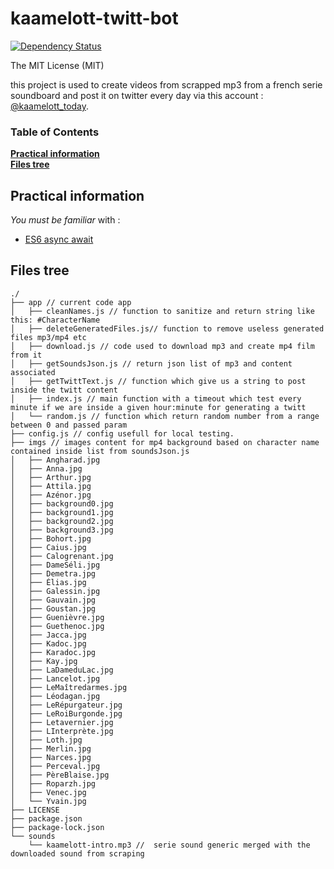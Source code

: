 # **kaamelott-twitt-bot**
[![Dependency Status](https://david-dm.org/benjaminW78/kaamelott-twitt-bot.svg)](https://david-dm.org/benjaminW78/kaamelott-twitt-bot?view=list)

The MIT License (MIT)

this project is used to create videos from scrapped mp3 from a french serie soundboard and post it on twitter every day via this account : [@kaamelott_today](https://twitter.com/kaamelott_today).

### Table of Contents
**[Practical information](#practical-information)**  
**[Files tree](#files-tree)**  

## **Practical information**
 *You must be familiar* with :
 - [ES6 async await](https://developer.mozilla.org/fr/docs/Web/JavaScript/Reference/Instructions/async_function)

## **Files tree**
```
./
├── app // current code app
│   ├── cleanNames.js // function to sanitize and return string like this: #CharacterName
│   ├── deleteGeneratedFiles.js// function to remove useless generated files mp3/mp4 etc
│   ├── download.js // code used to download mp3 and create mp4 film from it
│   ├── getSoundsJson.js // return json list of mp3 and content associated
│   ├── getTwittText.js // function which give us a string to post inside the twitt content
│   ├── index.js // main function with a timeout which test every minute if we are inside a given hour:minute for generating a twitt
│   └── random.js // function which return random number from a range between 0 and passed param
├── config.js // config usefull for local testing.
├── imgs // images content for mp4 background based on character name contained inside list from soundsJson.js
│   ├── Angharad.jpg
│   ├── Anna.jpg
│   ├── Arthur.jpg
│   ├── Attila.jpg
│   ├── Azénor.jpg
│   ├── background0.jpg
│   ├── background1.jpg
│   ├── background2.jpg
│   ├── background3.jpg
│   ├── Bohort.jpg
│   ├── Caius.jpg
│   ├── Calogrenant.jpg
│   ├── DameSéli.jpg
│   ├── Demetra.jpg
│   ├── Élias.jpg
│   ├── Galessin.jpg
│   ├── Gauvain.jpg
│   ├── Goustan.jpg
│   ├── Guenièvre.jpg
│   ├── Guethenoc.jpg
│   ├── Jacca.jpg
│   ├── Kadoc.jpg
│   ├── Karadoc.jpg
│   ├── Kay.jpg
│   ├── LaDameduLac.jpg
│   ├── Lancelot.jpg
│   ├── LeMaîtredarmes.jpg
│   ├── Léodagan.jpg
│   ├── LeRépurgateur.jpg
│   ├── LeRoiBurgonde.jpg
│   ├── Letavernier.jpg
│   ├── LInterprète.jpg
│   ├── Loth.jpg
│   ├── Merlin.jpg
│   ├── Narces.jpg
│   ├── Perceval.jpg
│   ├── PèreBlaise.jpg
│   ├── Roparzh.jpg
│   ├── Venec.jpg
│   └── Yvain.jpg
├── LICENSE
├── package.json
├── package-lock.json
└── sounds
    └── kaamelott-intro.mp3 //  serie sound generic merged with the downloaded sound from scraping
    
```

